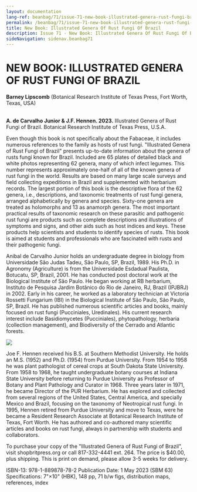 ```yaml
---
layout: documentation
lang-ref: beanbag/71/issue-71-new-book-illustrated-genera-rust-fungi-brazil
permalink: /beanbag/71/issue-71-new-book-illustrated-genera-rust-fungi-brazil
title: New Book: Illustrated Genera Of Rust Fungi Of Brazil
description: Issue 71 - New Book: Illustrated Genera Of Rust Fungi Of Brazil
sideNavigation: sidenav.beanbag71
---
```


# NEW BOOK: ILLUSTRATED GENERA OF RUST FUNGI OF BRAZIL

**Barney Lipscomb** (Botanical Research Institute of Texas Press, Fort Worth, Texas, USA)
<br>
<br>

**A. de Carvalho Junior & J.F. Hennen. 2023.** Illustrated Genera of Rust Fungi of Brazil. Botanical Research Institute of Texas Press, U.S.A.

Even though this book is not specifically about the Fabaceae, it includes numerous references to the family as hosts of rust fungi. "Illustrated Genera of Rust Fungi of Brazil" presents up-to-date information about the genera of rusts fungi known for Brazil. Included are 65 plates of detailed black and white photos representing 62 genera, many of which infect legumes. This number represents approximately one-half of all of the known genera of rust fungi in the world. Results are based on many large scale surveys and field collecting expeditions in Brazil and supplemented with herbarium records. The largest portion of this book is the descriptive flora of the 62 genera, i.e., descriptions, and taxonomic treatments of rust fungi genera, arranged alphabetically by genera and species. Sixty-one genera are treated as holomorphs and 13 as anamorph genera. The most important practical results of taxonomic research on these parasitic and pathogenic rust fungi are products such as complete descriptions and illustrations of symptoms and signs, and other aids such as host indices and keys. These products help scientists and students to identify species of rusts. This book is aimed at students and professionals who are fascinated with rusts and their pathogenic fungi.

Anibal de Carvalho Junior holds an undergraduate degree in biology from Universidade São Judas Tadeu, São Paulo, SP, Brazil, 1989. His Ph.D. in Agronomy (Agriculture) is from the Universidade Esdadual Paulista, Botucatu, SP, Brazil, 2001. He has conducted post doctoral work at the Biological Institute of São Paulo. He began working at RB herbarium, Instituto de Pesquisa Jardim Botânico do Rio de Janeiro, RJ, Brazil (IPJBRJ) in 2002. Early in his career, he worked as a laboratory technician at Victoria Rossetti Fungarium (IBI) in the Biological Institute of São Paulo, São Paulo, SP, Brazil. He has published numerous scientific articles and books, mainly focused on rust fungi (Pucciniales, Uredinales). His current research interest include Basidiomycetes (Pucciniales), phytopathology, herbaria (collection management), and Biodiversity of the Cerrado and Atlantic forests.

![](./images/RustFungi_cover.jpg)

Joe F. Hennen received his B.S. at Southern Methodist University. He holds an M.S. (1952) and Ph.D. (1954) from Purdue University. From 1954 to 1958 he was plant pathologist of cereal crops at South Dakota State University. From 1958 to 1968, he taught undergraduate botany courses at Indiana State University before returning to Purdue University as Professor of Botany and Plant Pathology and Curator in 1968. Three years later in 1971, he became Director of the PUR Herbarium. He has explored and collected from several regions of the United States, Central America, and specially Mexico and Brazil, focusing on the taxonomy of Neotropical rust fungi. In 1995, Hennen retired from Purdue University and move to Texas, were he became a Resident Research Associate at Botanical Research Institute of Texas, Fort Worth. He has authored and co-authored many scientific articles and books on rust fungi, always in partnership with students and collaborators.

To purchase your copy of the "Illustrated Genera of Rust Fungi of Brazil", visit shopbritpress.org or call 817-332-4441 ext. 264. The price is $40.00, plus shipping. This is print on demand, please allow 3-5 weeks for delivery.

ISBN-13: 978-1-889878-78-2
Publication Date: 1 May 2023 (SBM 63)
Specifications: 7"×10" (HBK), 148 pp, 71 b/w figs, distribution maps, references, index